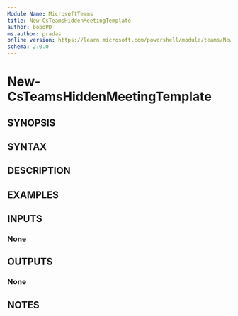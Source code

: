 ```yaml
---
Module Name: MicrosoftTeams
title: New-CsTeamsHiddenMeetingTemplate
author: boboPD
ms.author: pradas
online version: https://learn.microsoft.com/powershell/module/teams/New-CsTeamsHiddenMeetingTemplate
schema: 2.0.0
---
```


# New-CsTeamsHiddenMeetingTemplate

## SYNOPSIS

## SYNTAX

## DESCRIPTION

## EXAMPLES

## INPUTS

### None

## OUTPUTS

### None

## NOTES